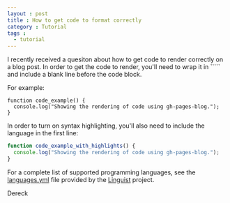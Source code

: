 ```yaml
---
layout : post
title : How to get code to format correctly
category : Tutorial
tags :
  - tutorial
---
```


I recently received a quesiton about how to get code to render correctly on a blog post. In order to get the code to render, you'll need to wrap it in ````` and include a blank line before the code block.

For example:

```
function code_example() {
  console.log("Showing the rendering of code using gh-pages-blog.");
}
```

In order to turn on syntax highlighting, you'll also need to include the language in the first line:

```javascript
function code_example_with_highlights() {
  console.log("Showing the rendering of code using gh-pages-blog.");
}
```

For a complete list of supported programming languages, see the [languages.yml](https://github.com/github/linguist/blob/master/lib/linguist/languages.yml) file provided by the [Linguist](https://github.com/github/linguist) project.

Dereck
